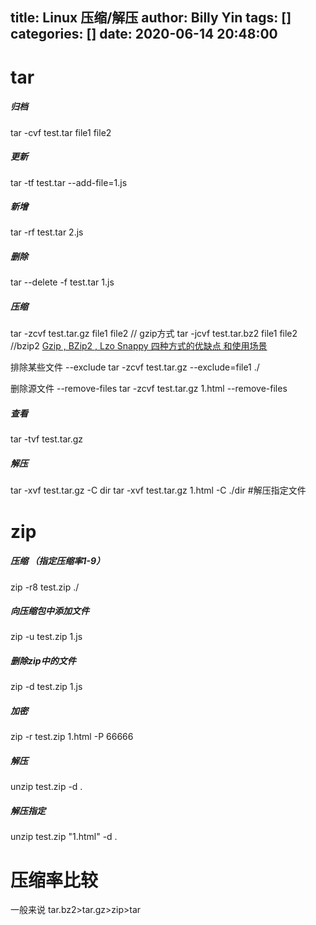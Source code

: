 title: Linux 压缩/解压
author: Billy Yin
tags: []
categories: []
date: 2020-06-14 20:48:00
---
# tar
##### 归档
tar -cvf test.tar file1 file2
##### 更新
tar -tf test.tar --add-file=1.js
##### 新增
tar -rf test.tar 2.js
##### 删除
tar --delete -f test.tar  1.js
##### 压缩 
tar -zcvf test.tar.gz file1 file2  // gzip方式
tar -jcvf test.tar.bz2 file1 file2 //bzip2
[Gzip , BZip2 , Lzo Snappy 四种方式的优缺点 和使用场景](https://blog.csdn.net/weixin_40040107/article/details/87885210)

排除某些文件 --exclude
tar -zcvf test.tar.gz --exclude=file1 ./

删除源文件 --remove-files 
tar -zcvf test.tar.gz 1.html --remove-files 

##### 查看
tar -tvf test.tar.gz

##### 解压
tar -xvf test.tar.gz -C dir
tar -xvf test.tar.gz 1.html -C ./dir  #解压指定文件


# zip
##### 压缩 （指定压缩率1-9）
zip -r8 test.zip ./

##### 向压缩包中添加文件
zip -u test.zip 1.js

##### 删除zip中的文件
zip -d test.zip 1.js 

##### 加密
zip -r test.zip 1.html -P 66666

##### 解压
unzip  test.zip -d .

##### 解压指定
unzip test.zip "1.html" -d .


# 压缩率比较
一般来说
tar.bz2>tar.gz>zip>tar